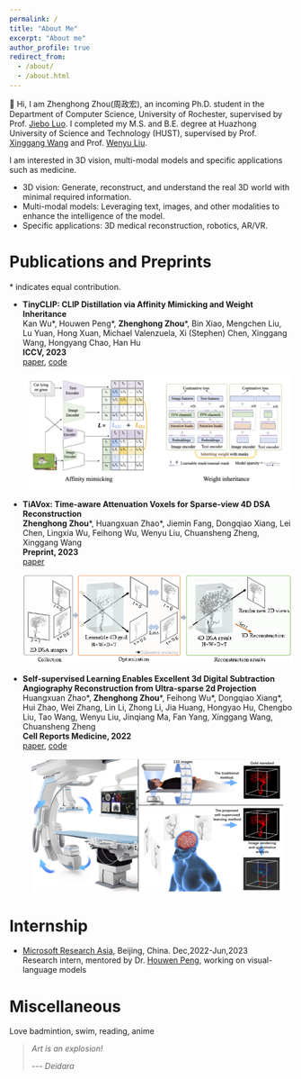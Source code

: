 ```yaml
---
permalink: /
title: "About Me"
excerpt: "About me"
author_profile: true
redirect_from: 
  - /about/
  - /about.html
---
```


👋 Hi, I am Zhenghong Zhou(周政宏), an incoming Ph.D. student in the Department of Computer Science, University of Rochester, supervised by Prof. [Jiebo Luo](https://www.cs.rochester.edu/u/jluo/). I completed my M.S. and B.E. degree at Huazhong University of Science and Technology (HUST), supervised by Prof. [Xinggang Wang](https://xwcv.github.io/) and Prof. [Wenyu Liu](https://eic.hust.edu.cn/professor/liuwenyu/).

I am interested in 3D vision, multi-modal models and specific applications such as medicine.
* 3D vision: Generate, reconstruct, and understand the real 3D world with minimal required information.
* Multi-modal models: Leveraging text, images, and other modalities to enhance the intelligence of the model.
* Specific applications: 3D medical reconstruction, robotics, AR/VR.

Publications and Preprints
======
\* indicates equal contribution.

* **TinyCLIP: CLIP Distillation via Affinity Mimicking and Weight Inheritance**  
  Kan Wu\*, Houwen Peng\*, **Zhenghong Zhou**\*, Bin Xiao, Mengchen Liu, Lu Yuan, Hong Xuan, Michael Valenzuela, Xi (Stephen) Chen, Xinggang Wang, Hongyang Chao, Han Hu  
  **ICCV, 2023**   
  [paper](https://openaccess.thecvf.com/content/ICCV2023/html/Wu_TinyCLIP_CLIP_Distillation_via_Affinity_Mimicking_and_Weight_Inheritance_ICCV_2023_paper.html), [code](https://github.com/microsoft/Cream/tree/main/TinyCLIP)  
  <p align="center">
    <img src="../images/TinyCLIP.png" width="600">
  </p>  
* **TiAVox: Time-aware Attenuation Voxels for Sparse-view 4D DSA Reconstruction**  
  **Zhenghong Zhou**\*, Huangxuan Zhao\*, Jiemin Fang, Dongqiao Xiang, Lei Chen, Lingxia Wu, Feihong Wu, Wenyu Liu, Chuansheng Zheng, Xinggang Wang  
  **Preprint, 2023**   
  [paper](https://arxiv.org/abs/2309.02318)  
  <p align="center">
    <img src="../images/Tiavox.png" width="530">
  </p>    
* **Self-supervised Learning Enables Excellent 3d Digital Subtraction Angiography Reconstruction from Ultra-sparse 2d Projection**  
  Huangxuan Zhao\*, **Zhenghong Zhou**\*, Feihong Wu\*, Dongqiao Xiang\*, Hui Zhao, Wei Zhang, Lin Li, Zhong Li, Jia Huang, Hongyao Hu, Chengbo Liu, Tao Wang, Wenyu Liu, Jinqiang Ma, Fan Yang, Xinggang Wang, Chuansheng Zheng  
  **Cell Reports Medicine, 2022**  
  [paper](https://www.sciencedirect.com/science/article/pii/S2666379122003305), [code](https://github.com/zhouzhenghong-gt/self-supervised-3D-DSA-reconstructio-network)  
  <p align="center">
    <img src="../images/ssdr.png" width="450">
  </p>  




Internship
======
* [Microsoft Research Asia](https://www.msra.cn/), Beijing, China. Dec,2022-Jun,2023  
  Research intern, mentored by Dr. [Houwen Peng](https://houwenpeng.com/), working on visual-language models

Miscellaneous
======
Love badmintion, swim, reading, anime
<br>

> _Art is an explosion!_
> 
> --- _Deidara_
